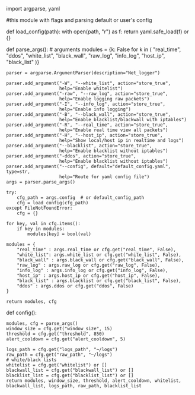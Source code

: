 import argparse, yaml

#this module with flags and parsing default or user's config


def load_config(path):
    with open(path, "r") as f:
        return yaml.safe_load(f) or {}


def parse_args():
    # arguments
    modules = {k: False for k in (
        "real_time", "ddos", "white_list", "black_wall", "raw_log", "info_log", "host_ip", "black_list"
    )}

    parser = argparse.ArgumentParser(description="Net_logger")

    parser.add_argument("-W", "--white_list", action="store_true",
                        help="Enable whitelist")
    parser.add_argument("-raw", "--raw_log", action="store_true",
                        help="Enable logging raw packets")
    parser.add_argument("-I", "--info_log", action="store_true",
                        help="Enable info logging")
    parser.add_argument("-B", "--black_wall", action="store_true",
                        help="Enable blacklist/blackwall with iptables")
    parser.add_argument("-R", "--real_time", action="store_true",
                        help="Enable real time view all packets")
    parser.add_argument("-H", "--host_ip", action="store_true",
                        help="Show local/host ip in realtime and logs")
    parser.add_argument("--blacklist", action="store_true",
                        help="Enable blacklist without iptables")
    parser.add_argument("-ddos", action="store_true",
                        help="Enable blacklist without iptables")
    parser.add_argument("--config", default="default_config.yaml", type=str,
                        help="Route for yaml config file")
    args = parser.parse_args()

    try:
        cfg_path = args.config  # or default_config_path
        cfg = load_config(cfg_path)
    except FileNotFoundError:
        cfg = {}

    for key, val in cfg.items():
        if key in modules:
            modules[key] = bool(val)

    modules = {
        "real_time" : args.real_time or cfg.get("real_time", False),
        "white_list": args.white_list or cfg.get("white_list", False),
        "black_wall" : args.black_wall or cfg.get("black_wall", False),
        "raw_log" : args.raw_log or cfg.get("raw_log", False),
        "info_log" : args.info_log or cfg.get("info_log", False),
        "host_ip" : args.host_ip or cfg.get("host_ip", False),
        "black_list" : args.blacklist or cfg.get("black_list", False),
        "ddos" : args.ddos or cfg.get("ddos", False)
    }

    return modules, cfg

def config():

    modules, cfg = parse_args()
    window_size = cfg.get("window_size", 15)
    threshold = cfg.get("threshold", 850)
    alert_cooldown = cfg.get("alert_cooldown", 5)

    logs_path = cfg.get("logs_path", "~/logs")
    raw_path = cfg.get("raw_path", "~/logs")
    # white/black lists
    whitelist = cfg.get("whitelist") or []
    blackwall_list = cfg.get("blackwall_list") or []
    blacklist_list = cfg.get("blacklist_list") or []
    return modules, window_size, threshold, alert_cooldown, whitelist, blackwall_list, logs_path, raw_path, blacklist_list
